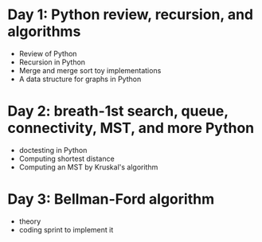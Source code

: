 # Day 1: Python review, recursion, and algorithms

* Review of Python
* Recursion in Python
* Merge and merge sort toy implementations
* A data structure for graphs in Python

# Day 2: breath-1st search, queue, connectivity, MST, and more Python

* doctesting in Python
* Computing shortest distance
* Computing an MST by Kruskal's algorithm
 
# Day 3: Bellman-Ford algorithm

* theory
* coding sprint to implement it 
